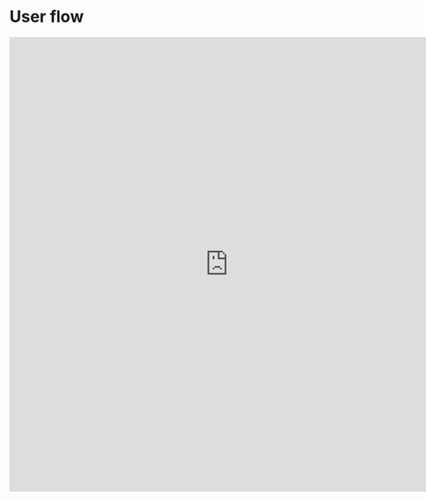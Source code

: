 # User flow


<iframe width="768" height="800" src="https://miro.com/app/live-embed/uXjVK7WG9Dw=/?moveToViewport=-6347,-1015,9538,4354&embedId=424691014612" frameborder="0" scrolling="no" allow="fullscreen; clipboard-read; clipboard-write" allowfullscreen></iframe>